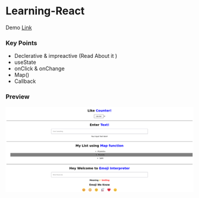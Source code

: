 # Learning-React

Demo [Link](https://v5h2x.csb.app/)

### Key Points

- Declerative & impreactive (Read About it )
- useState
- onClick & onChange
- Map()
- Callback

### Preview

  <img src="https://github.com/Priyanshu-official/Learning-React/blob/main/Learning-React-.png">
